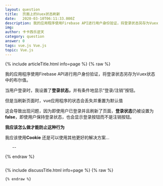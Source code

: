 ```yaml
---
layout: question
title:  页面上的Vuex状态刷新
date:   2020-03-10T06:11:33.000Z
description: 我的应用程序使用Firebase API进行用户身份验证，将登录状态另存为Vuex状态中的布尔值。当用户登录时，我设置了登录状态，并有条件地显示“登录...
img: 
author: 卡卡西乐逆天
category: question
answer: 0
tags: vue.js Vue.js
topic: Vue.js
---
```

<div class="article-root">
  <div class="article">
    {% include articleTitle.html info=page %}
    {% raw %}
    <div class="article-content"><p><font style="vertical-align: inherit;"><font style="vertical-align: inherit;">我的应用程序使用Firebase API进行用户身份验证，将登录状态另存为Vuex状态中的布尔值。</font></font></p>

<p><font style="vertical-align: inherit;"><font style="vertical-align: inherit;">当用户登录时，我设置了</font></font><strong><font style="vertical-align: inherit;"><font style="vertical-align: inherit;">登录状态，</font></font></strong><font style="vertical-align: inherit;"><font style="vertical-align: inherit;">并有条件地显示“登录/注销”按钮。</font></font></p>

<p><font style="vertical-align: inherit;"><font style="vertical-align: inherit;">但是当刷新页面时，vue应用程序的状态会丢失并重置为默认值</font></font></p>

<p><font style="vertical-align: inherit;"><font style="vertical-align: inherit;">这会导致出现问题，因为即使用户已登录并且刷新了页面，</font></font><strong><font style="vertical-align: inherit;"><font style="vertical-align: inherit;">登录状态</font></font></strong><font style="vertical-align: inherit;"><font style="vertical-align: inherit;">仍被</font><font style="vertical-align: inherit;">设置为</font></font><strong><font style="vertical-align: inherit;"><font style="vertical-align: inherit;">false</font></font></strong><font style="vertical-align: inherit;"><font style="vertical-align: inherit;">，即使用户保持登录状态，也会显示登录按钮而不是注销按钮。</font></font></p>

<p><strong><font style="vertical-align: inherit;"><font style="vertical-align: inherit;">我应该怎么做才能防止这种行为</font></font></strong></p>

<p><font style="vertical-align: inherit;"><font style="vertical-align: inherit;">我应该使用</font></font><strong><font style="vertical-align: inherit;"><font style="vertical-align: inherit;">Cookie</font></font></strong><font style="vertical-align: inherit;"><font style="vertical-align: inherit;"> 
还是</font><font style="vertical-align: inherit;">可以使用</font><font style="vertical-align: inherit;">其他更好的解决方案...</font></font></p>

<ul><font style="vertical-align: inherit;"><font style="vertical-align: inherit;">
 -- 
</font></font></ul></div>
    {% endraw %}
  </div>
  <p style="height: 0;width:0;overflow: hidden;"> 第496篇《页面上的Vuex状态刷新》来自Winter(https://github.com/aiyld/aiyld.github.io)的站点</p>
  <div class="discuss-wrapper">
    {% include discussTitle.html info=page %}
    {% raw %}
    
    {% endraw %}
  </div>
<div>
